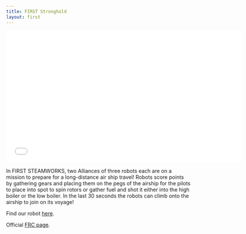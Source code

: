 ```yaml
---
title: FIRST Stronghold
layout: first
---
```


<iframe width="640" height="360" src="//www.youtube.com/embed/EMiNmJW7enI" frameborder="0" allowfullscreen></iframe>

In FIRST STEAMWORKS, two Alliances of three robots each are on a mission to prepare for a long-distance air ship travel! Robots score points by gathering gears and placing them on the pegs of the airship for the pilots to place into spot to spin rotors or gather fuel and shot it either into the high boiler or the low boiler. In the last 30 seconds the robots can climb onto the airship to join on its voyage!

Find our robot [here](/history/#carousel).

Official <a href="http://www.usfirst.org/roboticsprograms/frc">FRC page</a>.
